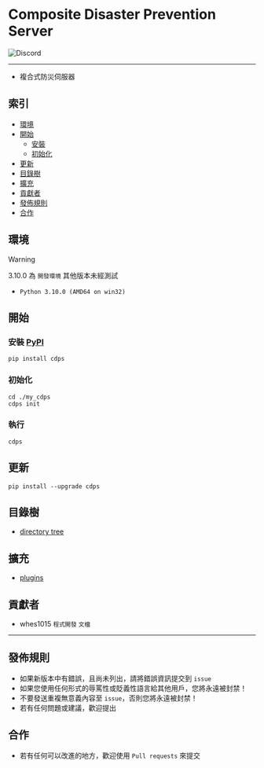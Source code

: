 # Composite Disaster Prevention Server
<img alt="Discord" src="https://img.shields.io/discord/926545182407688273">

------

- 複合式防災伺服器


## 索引
- [環境](#環境)
- [開始](#開始)
  - [安裝](#安裝)
  - [初始化](#初始化)
- [更新](#更新)
- [目錄樹](#目錄樹)
- [擴充](#擴充)
- [貢獻者](#貢獻者)
- [發佈規則](#發佈規則)
- [合作](#合作)


## 環境
> [!WARNING]
> 3.10.0 為 `開發環境` 其他版本未經測試
- `Python 3.10.0 (AMD64 on win32)` 


## 開始
### 安裝 [PyPI](https://pypi.org/project/cdps)
```
pip install cdps
```
### 初始化
```
cd ./my_cdps
cdps init
```
### 執行
```
cdps
```


## 更新
```
pip install --upgrade cdps
```


## 目錄樹
- [directory tree](https://github.com/ExpTechTW/CDPS/blob/master/docs/tree.md)


## 擴充
- [plugins](https://github.com/ExpTechTW/CDPS/blob/master/docs/plugins.md)


## 貢獻者
- whes1015 `程式開發` `文檔`

------

## 發佈規則
- 如果新版本中有錯誤，且尚未列出，請將錯誤資訊提交到 ```issue```
- 如果您使用任何形式的辱罵性或貶義性語言給其他用戶，您將永遠被封禁！
- 不要發送重複無意義內容至 ```issue```，否則您將永遠被封禁！
- 若有任何問題或建議，歡迎提出


## 合作
- 若有任何可以改進的地方，歡迎使用 ```Pull requests``` 來提交
